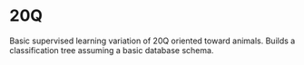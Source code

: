 # 20Q
Basic supervised learning variation of 20Q oriented toward animals. Builds a classification tree assuming a basic database schema.

